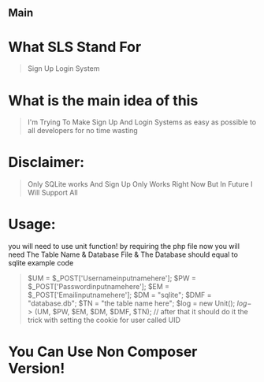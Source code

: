 Main
-------------------
# What SLS Stand For
> Sign Up Login System
# What is the main idea of this
> I'm Trying To Make Sign Up And Login Systems as easy as possible to all developers for no time wasting 
# Disclaimer:
> Only SQLite works And Sign Up Only Works Right Now But In Future I Will Support All
# Usage:
you will need to use unit function! by requiring the php file 
now you will need The Table Name & Database File & The Database should equal to sqlite example code
> $UM = $_POST['Usernameinputnamehere'];
$PW = $_POST['Passwordinputnamehere'];
$EM = $_POST['Emailinputnamehere'];
$DM = "sqlite";
$DMF = "database.db";
$TN = "the table name here";
$log = new Unit();
$log->($UM, $PW, $EM, $DM, $DMF, $TN);
> // after that it should do it the trick with setting the cookie for user called UID
# You Can Use Non Composer Version!
